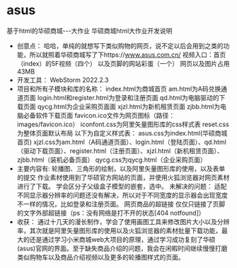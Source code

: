 # asus
基于html的华硕商城---大作业
华硕商城html大作业开发说明
- 创意点：
  哈哈，单纯的就想写下类似购物的网页，说不定以后会用到之类的功能，所以就照着华硕商城写了下https://www.asus.com.cn/
  视频入口：首页（index）的5F视频（四个）
  以及页脚的网站彩蛋（一个）
  网页以及图片占用43MB
- 开发工具：
  WebStorm 2022.2.3
- 项目和所有子模块和库的名称：
  index.html为商城首页
  am.html为A码兑换通道页面
  login.html和register.html为登录和注册页面
  qd.html为电脑驱动的下载页面
  qycg.html为企业采购页面面
  xjzl.html为新机租赁页面
  zjbb.html为电脑必备软件下载页面
  favicon.ico文件为网页图标（路径：images/favicon.ico）
  iconfont.css为阿里矢量图形库的css样式表
  reset.css为整体页面默认布局
  以下为自定义样式表：
  asus.css为index.html(华硕商城首页)
  xjzl.css为am.html（A码通道页面）、login.html（登陆页面）、qd.html（驱动下载页面）、register.html（注册页面）、xjzl.html（新机租赁页面）、zjbb.html（装机必备页面）
  qycg.css为qycg.html（企业采购页面）
- 主要内容有:
  轮播图、三角形的绘制，以及阿里矢量图形库的使用，以及表单的提交
  作业素材使用到了华硕官方网站的页面，并使用火狐浏览器对网页素材进行了下载。
  学会区分子父级盒子模型的嵌套，选中。
  未解决的问题：
  适配不同显示器分辨率的问题还没有解决，所以对于不同宽度的显示器会出现宽度不一样的情况，比如登录和注册页面。
  网页商品的超链接
  仅仅只链接了页脚的文字外部超链接（ps：没有网络是打不开的状态[404 notfound]）
- 收获：
  通过十几天的漫长制作，学会了使用画图工具来修改图片大小以及分辨率，其次就是阿里矢量图形库的使用以及火狐浏览器的素材批量下载功能，最大的还是通过学习小米商城web大项目的原理，通过学习成功复刻了华硕(asus)官网的界面。至于缺失商品介绍的问题，我会在闲暇时间继续慢慢打磨类似购物车以及商品介绍视频以及更多的轮播图样式的页面。
